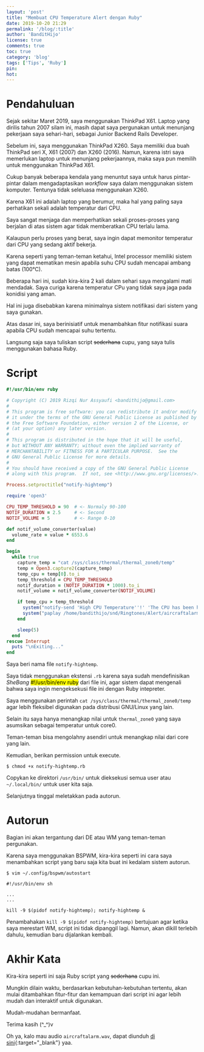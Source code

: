 ```yaml
---
layout: 'post'
title: "Membuat CPU Temperature Alert dengan Ruby"
date: 2019-10-20 21:29
permalink: '/blog/:title'
author: 'BanditHijo'
license: true
comments: true
toc: true
category: 'blog'
tags: ['Tips', 'Ruby']
pin:
hot:
---
```


<!-- BANNER OF THE POST -->
<!-- <img class="post&#45;body&#45;img" src="{{ site.lazyload.logo_blank_banner }}" data&#45;echo="#" alt="banner"> -->

# Pendahuluan

Sejak sekitar Maret 2019, saya menggunakan ThinkPad X61. Laptop yang dirilis tahun 2007 silam ini, masih dapat saya pergunakan untuk menunjang pekerjaan saya sehari-hari, sebagai Junior Backend Rails Developer.

Sebelum ini, saya menggunakan ThinkPad X260. Saya memiliki dua buah ThinkPad seri X, X61 (2007) dan X260 (2016). Namun, karena istri saya memerlukan laptop untuk menunjang pekerjaannya, maka saya pun memilih untuk menggunakan ThinkPad X61.

Cukup banyak beberapa kendala yang menuntut saya untuk harus pintar-pintar dalam mengadaptasikan *workflow* saya dalam menggunakan sistem komputer. Tentunya tidak seleluasa menggunakan X260.

Karena X61 ini adalah laptop yang berumur, maka hal yang paling saya perhatikan sekali adalah temperatur dari CPU.

Saya sangat menjaga dan memperhatikan sekali proses-proses yang berjalan di atas sistem agar tidak memberatkan CPU terlalu lama.

Kalaupun perlu proses yang berat, saya ingin dapat memonitor temperatur dari CPU yang sedang aktif bekerja.

Karena seperti yang teman-teman ketahui, Intel processor memiliki sistem yang dapat mematikan mesin apabila suhu CPU sudah mencapai ambang batas (100°C).

Beberapa hari ini, sudah kira-kira 2 kali dalam sehari saya mengalami mati mendadak. Saya curiga karena temperatur CPu yang tidak saya jaga pada konidisi yang aman.

Hal ini juga disebabkan karena minimalnya sistem notifikasi dari sistem yang saya gunakan.

Atas dasar ini, saya berinisiatif untuk menambahkan fitur notifikasi suara apabila CPU sudah mencapai suhu tertentu.

Langsung saja saya tuliskan script ~~sederhana~~ cupu, yang saya tulis menggunakan bahasa Ruby.

# Script

```ruby
#!/usr/bin/env ruby

# Copyright (C) 2019 Rizqi Nur Assyaufi <bandithijo@gmail.com>
#
# This program is free software: you can redistribute it and/or modify
# it under the terms of the GNU General Public License as published by
# the Free Software Foundation, either version 2 of the License, or
# (at your option) any later version.
#
# This program is distributed in the hope that it will be useful,
# but WITHOUT ANY WARRANTY; without even the implied warranty of
# MERCHANTABILITY or FITNESS FOR A PARTICULAR PURPOSE.  See the
# GNU General Public License for more details.
#
# You should have received a copy of the GNU General Public License
# along with this program.  If not, see <http://www.gnu.org/licenses/>.

Process.setproctitle("notify-hightemp")

require 'open3'

CPU_TEMP_THRESHOLD = 90  # <- Normaly 90-100
NOTIF_DURATION = 2.5     # <- Second
NOTIF_VOLUME = 5         # <- Range 0-10

def notif_volume_converter(value)
  volume_rate = value * 6553.6
end

begin
  while true
    capture_temp = "cat /sys/class/thermal/thermal_zone0/temp"
    temp = Open3.capture2(capture_temp)
    temp_cpu = temp[0].to_i
    temp_threshold = CPU_TEMP_THRESHOLD
    notif_duration = (NOTIF_DURATION * 1000).to_i
    notif_volume = notif_volume_converter(NOTIF_VOLUME)

    if temp_cpu > temp_threshold
      system("notify-send 'High CPU Temperature''!' 'The CPU has been hard at work in the past minute.' --urgency=critical --expire-time=#{notif_duration}")
      system("paplay /home/bandithijo/snd/Ringtones/Alert/aircraftalarm.wav --volume=#{notif_volume}")
    end

    sleep(5)
  end
rescue Interrupt
  puts "\nExiting..."
end
```

Saya beri nama file `notify-hightemp`.

Saya tidak menggunakan ekstensi `.rb` karena saya sudah mendefinisikan *SheBang* <mark>#!/usr/bin/env ruby</mark> dari file ini, agar sistem dapat mengenali bahwa saya ingin mengeksekusi file ini dengan Ruby intepreter.

Saya menggunakan perintah `cat /sys/class/thermal/thermal_zone0/temp` agar lebih fleksibel digunakan pada distribusi GNU/Linux yang lain.

Selain itu saya hanya menangkap nilai untuk `thermal_zone0` yang saya asumsikan sebagai temperatur untuk core0.

Teman-teman bisa mengolahny asendiri untuk menangkap nilai dari core yang lain.

Kemudian, berikan permission untuk execute.

```
$ chmod +x notify-hightemp.rb
```

Copykan ke direktori `/usr/bin/` untuk dieksekusi semua user atau `~/.local/bin/` untuk user kita saja.

Selanjutnya tinggal meletakkan pada autorun.

# Autorun

Bagian ini akan tergantung dari DE atau WM yang teman-teman pergunakan.

Karena saya menggunakan BSPWM, kira-kira seperti ini cara saya menambahkan script yang baru saja kita buat ini kedalam sistem autorun.

```
$ vim ~/.config/bspwm/autostart
```

```
#!/usr/bin/env sh

...
...

kill -9 $(pidof notify-hightemp); notify-hightemp &
```

Penambahakan `kill -9 $(pidof notify-hightemp)` bertujuan agar ketika saya merestart WM, script ini tidak dipanggil lagi. Namun, akan dikill terlebih dahulu, kemudian baru dijalankan kembali.

# Akhir Kata

Kira-kira seperti ini saja Ruby script yang ~~sederhana~~ cupu ini.

Mungkin dilain waktu, berdasarkan kebutuhan-kebutuhan tertentu, akan mulai ditambahkan fitur-fitur dan kemampuan dari script ini agar lebih mudah dan interaktif untuk digunakan.

Mudah-mudahan bermanfaat.

Terima kasih (^_^)v

Oh ya, kalo mau audio `aircraftalarm.wav`, dapat diunduh [di sini](https://freesound.org/people/guitarguy1985/sounds/57806/){:target="_blank"} yaa.
